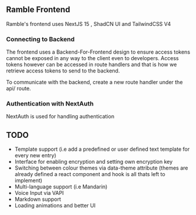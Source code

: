 ## Ramble Frontend

Ramble's frontend uses  NextJS 15 , ShadCN UI and TailwindCSS V4

### Connecting to Backend
The frontend uses a Backend-For-Frontend design to ensure access tokens cannot be exposed in any way to the client even to developers. 
Access tokens however can be accessed in route handlers and that is how we retrieve access tokens to send to the backend.

To communicate with the backend, create a new route handler under the api/ route. 

### Authentication with NextAuth

NextAuth is used for handling authentication

## TODO

- Template support (i.e add a predefined or user defined text template for every new entry)
- Interface for enabling encryption and setting own encryption key
- Switching between colour themes via data-theme attribute (themes are already defined a react component and hook is all thats left to implement)
- Multi-language support (i.e Mandarin)
- Voice Input via VAPI 
- Markdown support
- Loading animations and better UI

